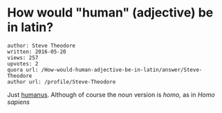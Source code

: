 # How would "human" (adjective) be in latin?

	author: Steve Theodore
	written: 2016-05-20
	views: 257
	upvotes: 2
	quora url: /How-would-human-adjective-be-in-latin/answer/Steve-Theodore
	author url: /profile/Steve-Theodore


Just [humanus](http://latinlexicon.org/definition.php?p1=1007224). Although of course the noun version is _homo,_ as in _Homo sapiens_ 

